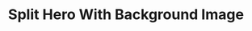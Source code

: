 ---
title: Split Hero With Background Image
component: "heros"
seo:
  page_title:
  meta_description:
  featured_image: /uploads/featured-image.jpg
  featured_image_alt:
hero:
  heading:
  body:
  hero_image:
    image: /uploads/featured-image.jpg
    image_alt:
html_example:
  - |
    <section class="hero--split-hero columns" aria-labelledby="hero-heading">
      <div class="hero__content col">
        <div class="wrapper-sm text-color-white flow">
          <h1 id="hero-heading">Hero Heading</h1>
          <div class="flow">Lorem ipsum dolor sit amet, consectetur adipiscing elit, sed do eiusmod tempor incididunt ut labore et dolore magna aliqua.</div>
          <a class="btn btn--primary" href="/contact/">Contact Us</a>
        </div>
      </div>
      <div class="hero__image col">
        <picture>
          <source sizes="100vw" srcset="" type="image/avif">

          <source sizes="100vw" srcset="" type="image/webp">

          <source sizes="100vw" srcset="" type="image/jpg">

          <img src="https://source.unsplash.com/random/800x800?space" alt="" width="1800" height="600">
        </picture>
      </div>
    </section>
css_example:
  - |
    .hero--split-hero {
      height: 70vh; 
      max-height: 500px;
      overflow: hidden;
    }

    .hero--split-hero .hero__content {
      margin: auto 0;
    }

    .hero--split-hero .hero__image {
      position: relative;
    }

    .hero--split-hero .hero__image img {
      position: absolute;
      aspect-ratio: 1/1;
      width: 100%;
      height: 100%;
      object-fit: cover;
    }
---